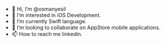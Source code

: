 - 👋 Hi, I’m @osmanyesil
- 👀 I’m interested in iOS Development.
- 🌱 I’m currently Swift language.
- 💞️ I’m looking to collaborate on AppStore mobile applications.
- 📫 How to reach me linkedin.

<!---
osmanyesil/osmanyesil is a ✨ special ✨ repository because its `README.md` (this file) appears on your GitHub profile.
You can click the Preview link to take a look at your changes.
--->

